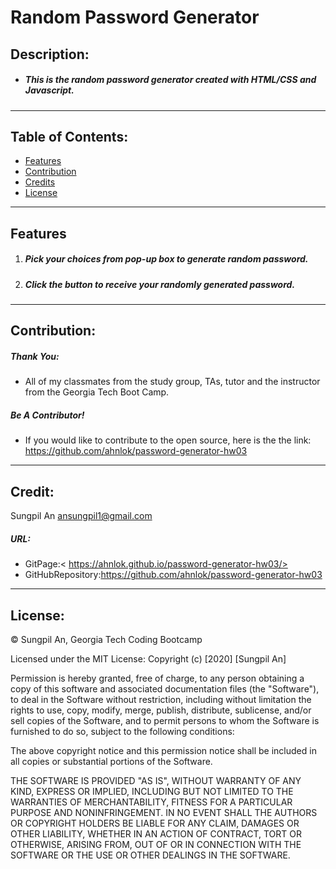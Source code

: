 # Random Password Generator
## Description:
* ##### This is the random password generator created with HTML/CSS and Javascript.
 ---
 ## Table of Contents:
* [Features](#features)
* [Contribution](#contribution)
* [Credits](#credits)
* [License](#license)
 ---
 ## Features
 1. ##### Pick your choices from pop-up box to generate random password.
 2. ##### Click the button to receive your randomly generated password.
 ---
 ## Contribution:
 ##### Thank You:
- All of my classmates from the study group, TAs, tutor and the instructor from the Georgia Tech Boot Camp.
##### Be A Contributor!
- If you would like to contribute to the open source, here is the the link: <https://github.com/ahnlok/password-generator-hw03>
---
## Credit:
Sungpil An <ansungpil1@gmail.com>
##### URL:
- GitPage:< https://ahnlok.github.io/password-generator-hw03/>
- GitHubRepository:<https://github.com/ahnlok/password-generator-hw03>
---
## License: 
© Sungpil An, Georgia Tech Coding Bootcamp

Licensed under the MIT License:
Copyright (c) [2020] [Sungpil An]

Permission is hereby granted, free of charge, to any person obtaining a copy of this software and associated documentation files (the "Software"), to deal in the Software without restriction, including without limitation the rights to use, copy, modify, merge, publish, distribute, sublicense, and/or sell copies of the Software, and to permit persons to whom the Software is furnished to do so, subject to the following conditions:

The above copyright notice and this permission notice shall be included in all copies or substantial portions of the Software.

THE SOFTWARE IS PROVIDED "AS IS", WITHOUT WARRANTY OF ANY KIND, EXPRESS OR IMPLIED, INCLUDING BUT NOT LIMITED TO THE WARRANTIES OF MERCHANTABILITY, FITNESS FOR A PARTICULAR PURPOSE AND NONINFRINGEMENT. IN NO EVENT SHALL THE AUTHORS OR COPYRIGHT HOLDERS BE LIABLE FOR ANY CLAIM, DAMAGES OR OTHER LIABILITY, WHETHER IN AN ACTION OF CONTRACT, TORT OR OTHERWISE, ARISING FROM, OUT OF OR IN CONNECTION WITH THE SOFTWARE OR THE USE OR OTHER DEALINGS IN THE SOFTWARE.